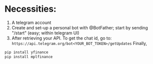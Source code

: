 # Necessities:

1. A telegram account <br>
2. Create and set-up a personal bot with @BotFather; start by sending "/start" (easy; within telegram UI) <br>
3. After retrieving your API. To get the chat id, go to: `https://api.telegram.org/bot<YOUR_BOT_TOKEN>/getUpdates`
Finally,
  ```ps
  pip install yfinance
  pip install mplfinance
  ```
